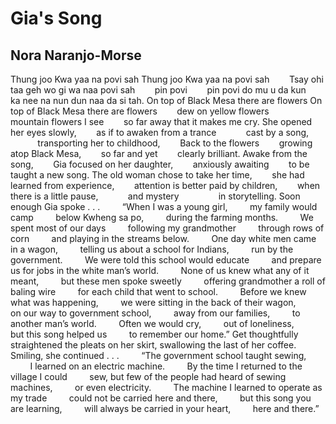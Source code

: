 # Gia's Song
## Nora Naranjo-Morse
Thung joo Kwa yaa na povi sah
Thung joo Kwa yaa na povi sah
       Tsay ohi taa geh wo gi wa naa povi sah
       pin povi
       pin povi do mu u da kun
       ka nee na nun dun naa da si tah.
On top of Black Mesa there are flowers
On top of Black Mesa there are flowers
       dew on yellow flowers
       mountain flowers I see
       so far away that it makes me cry.
She opened her eyes slowly,
       as if to awaken from a trance
           cast by a song,
           transporting her to childhood,
       Back to the flowers
       growing atop Black Mesa,
       so far and yet
       clearly brilliant.
Awake from the song,
       Gia focused on her daughter,
       anxiously awaiting
       to be taught a new song.
The old woman chose to take her time,
       she had learned from experience,
       attention is better paid by children,
       when there is a little pause,
           and mystery
               in storytelling.
Soon enough Gia spoke . . .
        “When I was a young girl,
        my family would camp
        below Kwheng sa po,
        during the farming months.
        We spent most of our days
        following my grandmother
        through rows of corn
        and playing in the streams below.
        One day white men came in a wagon,
        telling us about a school for Indians,
        run by the government.
        We were told this school would educate
        and prepare us for jobs in the white man’s world.
        None of us knew what any of it meant,
        but these men spoke sweetly
        offering grandmother a roll of baling wire
        for each child that went to school.
        Before we knew what was happening,
        we were sitting in the back of their wagon,
        on our way to government school,
        away from our families,
        to another man’s world.
        Often we would cry,
        out of loneliness,
        but this song helped us
        to remember our home.”
Get thoughtfully straightened
the pleats on her skirt,
swallowing the last of her coffee.
Smiling, she continued . . .
        “The government school taught sewing,
        I learned on an electric machine.
        By the time I returned to the village I could
        sew, but few of the people had heard of sewing machines,
        or even electricity.
        The machine I learned to operate as my trade
        could not be carried here and there,
        but this song you are learning,
        will always be carried in your heart,
        here and there.”